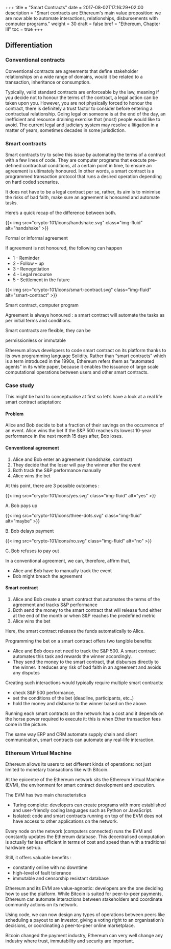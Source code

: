 +++
title = "Smart Contracts"
date = 2017-08-02T17:16:29+02:00
description = "Smart contracts are Ethereum's main value proposition: we are now able to automate interactions, relationships, disbursements with computer programs."
weight = 30
draft = false
bref = "Ethereum, Chapter III"
toc = true
+++


## Differentiation



### Conventional contracts


Conventional contracts are agreements that define stakeholder relationships on a wide range of domains, would it be related to a transaction, inheritance or consumption. 

Typically, valid standard contracts are enforceable by the law, meaning if you decide not to honour the terms of the contract, a legal action can be taken upon you. 
However, you are not physically forced to honour the contract, there is definitely a trust factor to consider before entering a contractual relationship. Going legal on someone is at the end of the day, an inefficient and resource draining exercise that (most) people would like to avoid.
The current legal and judiciary system may resolve a litigation in a matter of years, sometimes decades in some jurisdiction.



### Smart contracts


Smart contracts try to solve this issue by automating the terms of a contract with a few lines of code. 
They are computer programs that execute pre-defined contractual conditions, at a certain point in time, to ensure an agreement is ultimately honoured. 
In other words, a smart contract is a programmed transaction protocol that runs a desired operation depending on hard coded scenarios.

It does not have to be a legal contract per se, rather, its aim is to minimise the risks of bad faith, make sure an agreement is honoured and automate tasks. 

Here’s a quick recap of the difference between both.

<div class="container my-4">
  <div class="row">
    <div class="col text-center">
      {{< img src="crypto-101/icons/handshake.svg" class="img-fluid" alt="handshake" >}}
      <p class="font-weight-bold mt-2 text-center">Formal or informal agreement</p>
      <p class="small text-center">If agreement is not honoured, the following can happen</p>
      <ul><li class="small text-left">1 - Reminder</li>
      <li class="small text-left">2 - Follow – up</li>
      <li class="small text-left">3 - Renegotiation</li>
      <li class="small text-left">4 - Legal recourse</li>
      <li class="small text-left">5 - Settlement in the future</li></ul>
    </div>
    <div class="col text-center">
      {{< img src="crypto-101/icons/smart-contract.svg" class="img-fluid" alt="smart-contract" >}}
      <p class="font-weight-bold mt-2 text-center">Smart contract, computer program</p>
      <p class="small text-left">Agreement is always honoured : a smart contract will automate the tasks as per initial terms and conditions.</p>
      <p class="small text-left">Smart contracts are flexible, they can be</p>
      <p class="small text-left">permissionless or immutable</p>
    </div>
  </div>
 </div>
 
 
 
Ethereum allows developers to code smart contract on its platform thanks to its own programming language Solidity. 
Rather than “smart contracts” which is a term introduced in the 1990s, Ethereum refers them as “automated agents” in its white paper, because it enables the issuance of large scale computational operations between users and other smart contracts.





### Case study


This might be hard to conceptualise at first so let’s have a look at a real life smart contract adaptation:



#### Problem


Alice and Bob decide to bet a fraction of their savings on the occurrence of an event. 
Alice wins the bet If the S&P 500 reaches its lowest 10-year performance in the next month
15 days after, Bob loses. 



#### Conventional agreement


1. Alice and Bob enter an agreement (handshake, contract)
2. They decide that the loser will pay the winner after the event
3. Both track the S&P performance manually
4. Alice wins the bet

At this point, there are 3 possible outcomes :


<div class="container">
  <div class="row text-center">
    <div class="col">
     {{< img src="crypto-101/icons/yes.svg" class="img-fluid" alt="yes" >}}
     <p class="font-weight-bold">A. Bob pays up</p>
    </div>
    <div class="col">
     {{< img src="crypto-101/icons/three-dots.svg" class="img-fluid" alt="maybe" >}}
     <p class="font-weight-bold">B. Bob delays payment</p>
    </div>
    <div class="col">
     {{< img src="crypto-101/icons/no.svg" class="img-fluid" alt="no" >}}
     <p class="font-weight-bold">C. Bob refuses to pay out</p>
    </div>
  </div>
</div>
 
 
In a conventional agreement, we can, therefore, affirm that,

* Alice and Bob have to manually track the event
* Bob might breach the agreement
 
 
 
 
#### Smart contract
 
 
1. Alice and Bob create a smart contract that automates the terms of the agreement and tracks S&P performance
2. Both send the money to the smart contract that will release fund either at the end of the month or when S&P reaches the predefined metric
3. Alice wins the bet

Here, the smart contract releases the funds automatically to Alice.


Programming the bet on a smart contract offers two tangible benefits:

*    Alice and Bob does not need to track the S&P 500. A smart contract automates this task and rewards the winner accordingly. 
* They send the money to the smart contract, that disburses directly to the winner. It reduces any risk of bad faith in an agreement and avoids any disputes


Creating such interactions would typically require multiple smart contracts: 

* check S&P 500 performance,
* set the conditions of the bet (deadline, participants, etc..)
* hold the money and disburse to the winner based on the above.

Running each smart contracts on the network has a cost and it depends on the horse power required to execute it: this is when Ether transaction fees come in the picture.

The same way ERP and CRM automate supply chain and client communication, smart contracts can automate any real-life interaction.





### Ethereum Virtual Machine


Ethereum allows its users to set different kinds of operations: not just limited to monetary transactions like with Bitcoin.

At the epicentre of the Ethereum network sits the Ethereum Virtual Machine (EVM), the environment for smart contract development and execution. 

The EVM has two main characteristics 

* Turing complete: developers can create programs with more established and user-friendly coding languages such as Python or JavaScript.
* Isolated: code and smart contracts running on top of the EVM does not have access to other applications on the network.

Every node on the network (computers connected) runs the EVM and constantly updates the Ethereum database. This decentralised computation is actually far less efficient in terms of cost and speed than with a traditional hardware set-up. 


Still, it offers valuable benefits :

* constantly online with no downtime
* high-level of fault tolerance
* immutable and censorship resistant database

Ethereum and its EVM are value-agnostic: developers are the one deciding how to use the platform. While Bitcoin is suited for peer-to-peer payments, Ethereum can automate interactions between stakeholders and coordinate community actions on its network. 

Using code, we can now design any types of operations between peers like scheduling a payout to an investor, giving a voting right to an organisation’s decisions, or coordinating a peer-to-peer online marketplace.

Bitcoin changed the payment industry, Ethereum can very well change any industry where trust, immutability and security are important.
